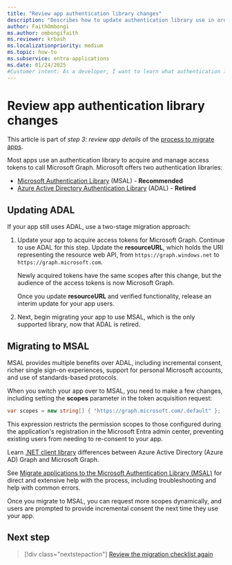 ```yaml
---
title: "Review app authentication library changes"
description: "Describes how to update authentication library use in order to migrate an app from Azure AD Graph to Microsoft Graph."
author: FaithOmbongi
ms.author: ombongifaith
ms.reviewer: krbash
ms.localizationpriority: medium
ms.topic: how-to
ms.subservice: entra-applications
ms.date: 01/24/2025
#Customer intent: As a developer, I want to learn what authentication libraries to use, so that I can update my code accordingly as I migrate my app from Azure AD Graph to Microsoft Graph.
---
```


# Review app authentication library changes

This article is part of *step 3: review app details* of the [process to migrate apps](migrate-azure-ad-graph-planning-checklist.md).

Most apps use an authentication library to acquire and manage access tokens to call Microsoft Graph. Microsoft offers two authentication libraries:

- [Microsoft Authentication Library](/azure/active-directory/develop/reference-v2-libraries) (MSAL) - **Recommended**
- [Azure Active Directory Authentication Library](/azure/active-directory/develop/active-directory-authentication-libraries) (ADAL) - **Retired**

## Updating ADAL

If your app still uses ADAL, use a two-stage migration approach:

1. Update your app to acquire access tokens for Microsoft Graph. Continue to use ADAL for this step. Update the **resourceURL**, which holds the URI representing the resource web API, from  `https://graph.windows.net` to `https://graph.microsoft.com`.

    Newly acquired tokens have the same scopes after this change, but the audience of the access tokens is now Microsoft Graph.  

    Once you update **resourceURL** and verified functionality, release an interim update for your app users.

1. Next, begin migrating your app to use MSAL, which is the only supported library, now that ADAL is retired.

## Migrating to MSAL

MSAL provides multiple benefits over ADAL, including incremental consent, richer single sign-on experiences, support for personal Microsoft accounts, and use of standards-based protocols.  

When you switch your app over to MSAL, you need to make a few changes, including setting the **scopes** parameter in the token acquisition request:

``` csharp
var scopes = new string[] { "https://graph.microsoft.com/.default" };
```

This expression restricts the permission scopes to those configured during the application's registration in the Microsoft Entra admin center, preventing existing users from needing to re-consent to your app.

Learn [.NET client library](migrate-azure-ad-graph-client-libraries.md) differences between Azure Active Directory (Azure AD) Graph and Microsoft Graph.

See [Migrate applications to the Microsoft Authentication Library (MSAL)](/entra/identity-platform/msal-migration) for direct and extensive help with the process, including troubleshooting and help with common errors.

Once you migrate to MSAL, you can request more scopes dynamically, and users are prompted to provide incremental consent the next time they use your app.

## Next step

> [!div class="nextstepaction"]
> [Review the migration checklist again](migrate-azure-ad-graph-planning-checklist.md)
